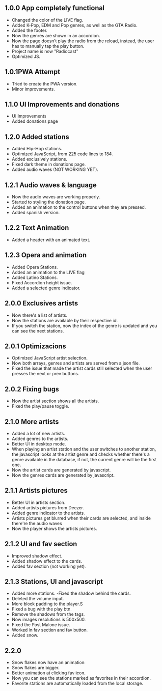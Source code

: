 ## 1.0.0 App completely functional

- Changed the color of the LIVE flag.
- Added K-Pop, EDM and Pop genres, as well as the GTA Radio.
- Added the footer.
- Now the genres are shown in an accordion.
- Now the page doesn't play the radio from the reload, instead, the user has to manually tap the play button.
- Project name is now "Radiocast"
- Optimized JS.

## 1.0.1PWA Attempt

- Tried to create the PWA version.
- Minor improvements.

## 1.1.0 UI Improvements and donations

- UI Improvements
- Added donations page

## 1.2.0 Added stations

- Added Hip-Hop stations.
- Optimized JavaScript, from 225 code lines to 184.
- Added exclusively stations.
- Fixed dark theme in donations page.
- Added audio waves (NOT WORKING YET).

## 1.2.1 Audio waves & language

- Now the audio waves are working properly.
- Started to styling the donation page.
- Added an animation to the control buttons when they are pressed.
- Added spanish version.

## 1.2.2 Text Animation

- Added a header with an animated text.

## 1.2.3 Opera and animation

- Added Opera Stations.
- Added an animation to the LIVE flag
- Added Latino Stations.
- Fixed Accordion height issue.
- Added a selected genre indicator.

## 2.0.0 Exclusives artists

- Now there's a list of artists.
- Now the stations are available by their respective id.
- If you switch the station, now the index of the genre is updated and you can see the next stations.

## 2.0.1 Optimizacions

- Optimized JavaScript artist selection.
- Now both arrays, genres and artists are served from a json file.
- Fixed the issue that made the artist cards still selected when the user presses the next or prev buttons.

## 2.0.2 Fixing bugs

- Now the artist section shows all the artists.
- Fixed the play/pause toggle.

## 2.1.0 More artists

- Added a lot of new artists.
- Added genres to the artists.
- Better UI in desktop mode.
- When playing an artist station and the user switches to another station, the javascript looks at the artist genre and checks whether there's a genre available in the database, if not, the current genre will be the first one.
- Now the artist cards are generated by javascript.
- Now the genres cards are generated by javascript.

## 2.1.1 Artists pictures

- Better UI in artists section.
- Added artists pictures from Deezer.
- Added genre indicator to the artists.
- Artists pictures get blurred when their cards are selected, and inside there're the audio waves
- Now the player shows the artists pictures.

## 2.1.2 UI and fav section

- Improved shadow effect.
- Added shadow effect to the cards.
- Added fav section (not working yet).

## 2.1.3 Stations, UI and javascript

- Added more stations.
  -Fixed the shadow behind the cards.
- Deleted the volume input.
- More block padding to the player.S
- Fixed a bug with the play btn.
- Remove the shadows from the tags.
- Now images resolutions is 500x500.
- Fixed the Post Malone issue.
- Worked in fav section and fav button.
- Added snow.

## 2.2.0

- Snow flakes now have an animation
- Snow flakes are bigger.
- Better animation at clicking fav icon.
- Now you can see the stations marked as favorites in their accordion.
- Favorite stations are automatically loaded from the local storage.
